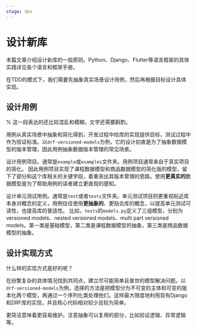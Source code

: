 ```yaml
---
stage: dev
---
```


# 设计新库

本篇文章介绍设计新库的一般原则。Python、Django、Flutter等语言框架的具体实践详见各个语言和框架手册。

在TDD的模式下，我们需要先抽象真实场景设计用例，然后再根据目标设计具体实现。

## 设计用例

% 这一段表达的还比较混乱和模糊，文字还需要斟酌。

用例从真实场景中抽象和简化得到，开发过程中给库的实现提供目标，测试过程中作为验证标准。以`drf-versioned-models`为例，它的设计初衷是为了抽象数据模型的版本管理，因此用例抽象数据版本管理的常见场景。

设计用例项目。通常是`example`或`examples`文件夹。用例项目通常来自于真实项目的简化。
因此用例项目实现了课程数据模型和商品数据模型的简化版的模型，留下了部分和这个库相关的关键字段，着重突出其版本管理的思路。使用**更真实的**数据模型是为了帮助用例的读者建立更直观的感知。

设计单元测试用例。通常是`test`或者`tests`文件夹。单元测试项目则更重视贴近库本身对概念的定义，用例往往使用**更抽象的**、更贴合库的概念，以提高单元测试可读性，也提高库的普适性。
比如，`tests`的`models.py`定义了三组模型，分别为versioned models、nested versioned models、multi part versioned models。第一类是基础模型，第二类是课程数据模型的抽象，第三类是商品数据模型的抽象。

## 设计实现方式

什么样的实现方式是好的呢？

在纷繁复杂的具体情况找到共同点，建立尽可能简单且普世的模型解决问题。以`drf-versioned-models`为例，选择的方法是把模型分为不可变的主体和可变的版本化两个模型，再通过一个序列化类处理他们。这样最大限度地利用现有Django和DRF库的实现，并且核心代码相对较少且较为简单。

更简洁意味着更容易维护。注意抽象可以复用的部分，比如验证逻辑、异常逻辑等。
